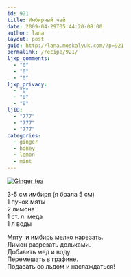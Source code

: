 ```yaml
---
id: 921
title: Имбирный чай
date: 2009-04-29T05:44:20-08:00
author: lana
layout: post
guid: http://lana.moskalyuk.com/?p=921
permalink: /recipe/921/
ljxp_comments:
  - "0"
  - "0"
  - "0"
ljxp_privacy:
  - "0"
  - "0"
  - "0"
ljID:
  - "777"
  - "777"
  - "777"
categories:
  - ginger
  - honey
  - lemon
  - mint
---
```

<a class="flickr-image alignnone" title="Ginger tea" rel="flickr-mgr" href="http://www.flickr.com/photos/67405678@N00/3484334021/"><img class="flickr-medium" src="http://farm4.static.flickr.com/3589/3484334021_abfc8bdaa0.jpg" alt="Ginger tea" /></a>

3-5 см имбиря (я брала 5 см)  
1 пучок мяты  
2 лимона  
1 ст. л. меда  
1 л воды

Мяту  и имбирь мелко нарезать.  
Лимон разрезать дольками.  
Добавить мед и воду.  
Перемешать в графине.  
Подавать со льдом и наслаждаться!